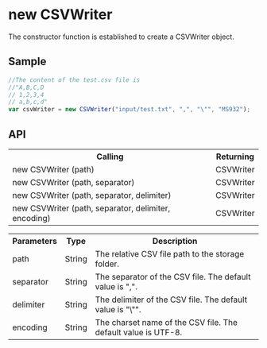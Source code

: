 <H1>new CSVWriter</H1>

The constructor function is established to create a CSVWriter object.

<h2>Sample</h2>

```javascript
//The content of the test.csv file is 
//"A,B,C,D
// 1,2,3,4
// a,b,c,d"
var csvWriter = new CSVWriter("input/test.txt", ",", "\"", "MS932");
```

<h2>API</h2>

<table>
<tr><th>Calling</th><th>Returning</th></tr>
<tr><td>new CSVWriter (path)</td><td>CSVWriter</td></tr>
<tr><td>new CSVWriter (path, separator)</td><td>CSVWriter</td></tr>
<tr><td>new CSVWriter (path, separator, delimiter)</td><td>CSVWriter</td></tr>
<tr><td>new CSVWriter (path, separator, delimiter, encoding)</td><td>CSVWriter</td></tr>
</table>

<table>
<tr><th>Parameters</th><th>Type</th><th>Description</th></tr>
<tr><td>path</td><td>String</td><td>The relative CSV file path to the storage folder.</td></tr>
<tr><td>separator</td><td>String</td><td>The separator of the CSV file. The default value is ",".</td></tr>
<tr><td>delimiter</td><td>String</td><td>The delimiter of the CSV file. The default value is "\"".</td></tr>
<tr><td>encoding</td><td>String</td><td>The charset name of the CSV file. The default value is UTF-8.</td></tr>
</table>
